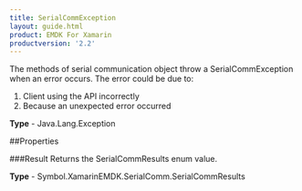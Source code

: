 ```yaml
---
title: SerialCommException
layout: guide.html
product: EMDK For Xamarin
productversion: '2.2'
---
```

The methods of serial communication object throw a SerialCommException when an error occurs. The error could be due to:
1. Client using the API incorrectly
2. Because an unexpected error occurred

**Type** - Java.Lang.Exception

##Properties

###Result
Returns the SerialCommResults enum value.

**Type** - Symbol.XamarinEMDK.SerialComm.SerialCommResults






